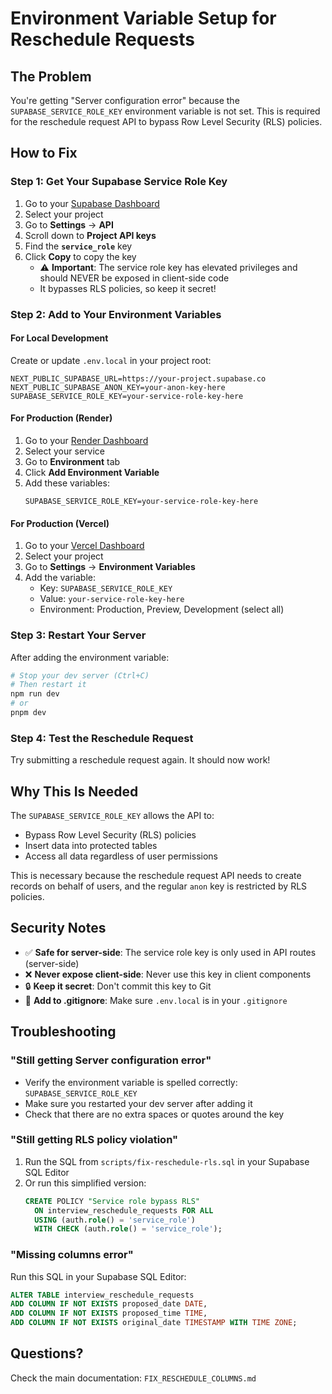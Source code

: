 # Environment Variable Setup for Reschedule Requests

## The Problem
You're getting "Server configuration error" because the `SUPABASE_SERVICE_ROLE_KEY` environment variable is not set. This is required for the reschedule request API to bypass Row Level Security (RLS) policies.

## How to Fix

### Step 1: Get Your Supabase Service Role Key

1. Go to your [Supabase Dashboard](https://supabase.com/dashboard)
2. Select your project
3. Go to **Settings** → **API**
4. Scroll down to **Project API keys**
5. Find the **`service_role`** key
6. Click **Copy** to copy the key
   - ⚠️ **Important**: The service role key has elevated privileges and should NEVER be exposed in client-side code
   - It bypasses RLS policies, so keep it secret!

### Step 2: Add to Your Environment Variables

#### For Local Development
Create or update `.env.local` in your project root:

```env
NEXT_PUBLIC_SUPABASE_URL=https://your-project.supabase.co
NEXT_PUBLIC_SUPABASE_ANON_KEY=your-anon-key-here
SUPABASE_SERVICE_ROLE_KEY=your-service-role-key-here
```

#### For Production (Render)
1. Go to your [Render Dashboard](https://dashboard.render.com)
2. Select your service
3. Go to **Environment** tab
4. Click **Add Environment Variable**
5. Add these variables:
   ```
   SUPABASE_SERVICE_ROLE_KEY=your-service-role-key-here
   ```

#### For Production (Vercel)
1. Go to your [Vercel Dashboard](https://vercel.com/dashboard)
2. Select your project
3. Go to **Settings** → **Environment Variables**
4. Add the variable:
   - Key: `SUPABASE_SERVICE_ROLE_KEY`
   - Value: `your-service-role-key-here`
   - Environment: Production, Preview, Development (select all)

### Step 3: Restart Your Server
After adding the environment variable:
```bash
# Stop your dev server (Ctrl+C)
# Then restart it
npm run dev
# or
pnpm dev
```

### Step 4: Test the Reschedule Request
Try submitting a reschedule request again. It should now work!

## Why This Is Needed

The `SUPABASE_SERVICE_ROLE_KEY` allows the API to:
- Bypass Row Level Security (RLS) policies
- Insert data into protected tables
- Access all data regardless of user permissions

This is necessary because the reschedule request API needs to create records on behalf of users, and the regular `anon` key is restricted by RLS policies.

## Security Notes

- ✅ **Safe for server-side**: The service role key is only used in API routes (server-side)
- ❌ **Never expose client-side**: Never use this key in client components
- 🔒 **Keep it secret**: Don't commit this key to Git
- 📝 **Add to .gitignore**: Make sure `.env.local` is in your `.gitignore`

## Troubleshooting

### "Still getting Server configuration error"
- Verify the environment variable is spelled correctly: `SUPABASE_SERVICE_ROLE_KEY`
- Make sure you restarted your dev server after adding it
- Check that there are no extra spaces or quotes around the key

### "Still getting RLS policy violation"
1. Run the SQL from `scripts/fix-reschedule-rls.sql` in your Supabase SQL Editor
2. Or run this simplified version:
   ```sql
   CREATE POLICY "Service role bypass RLS" 
     ON interview_reschedule_requests FOR ALL
     USING (auth.role() = 'service_role')
     WITH CHECK (auth.role() = 'service_role');
   ```

### "Missing columns error"
Run this SQL in your Supabase SQL Editor:
```sql
ALTER TABLE interview_reschedule_requests 
ADD COLUMN IF NOT EXISTS proposed_date DATE,
ADD COLUMN IF NOT EXISTS proposed_time TIME,
ADD COLUMN IF NOT EXISTS original_date TIMESTAMP WITH TIME ZONE;
```

## Questions?

Check the main documentation: `FIX_RESCHEDULE_COLUMNS.md`

